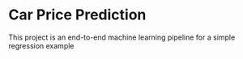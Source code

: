 # Car Price Prediction
This project is an end-to-end machine learning pipeline for a simple regression example